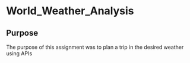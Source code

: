 # World_Weather_Analysis

## Purpose

The purpose of this assignment was to plan a trip in the desired weather using APIs
